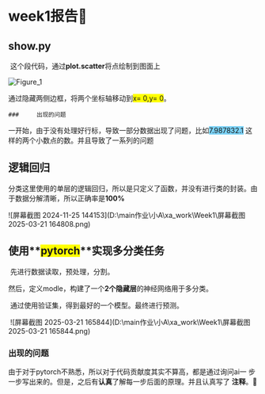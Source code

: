 # week1报告🥏
## show.py

​	这个段代码，通过**plot.scatter**将点绘制到图面上

![Figure_1](D:\main作业\小A\xa_work\Week1\Figure_1.png)

​	通过隐藏两侧边框，将两个坐标轴移动到<span style="background-color: yellow;">x= 0,y= 0</span>。

	### 	出现的问题

​	一开始，由于没有处理好行标，导致一部分数据出现了问题，比如<span style="background-color: rgb(123, 209, 245);">7.987832.1</span>	这样的两个小数点的数。并且导致了一系列的问题



## 逻辑回归

​	分类这里使用的单层的逻辑回归，所以是只定义了函数，并没有进行类的封装。由于数据分解清晰，所以正确率是**100%**

![屏幕截图 2024-11-25 144153](D:\main作业\小A\xa_work\Week1\屏幕截图 2025-03-21 164808.png)



## 使用**<span style="background-color: yellow;">pytorch</span>**实现多分类任务

​	先进行数据读取，预处理，分割。

​	然后，定义modle，构建了一个**2个隐藏层**的神经网络用于多分类。

​	通过使用验证集，得到最好的一个模型。最终进行预测。

​	![屏幕截图 2025-03-21 165844](D:\main作业\小A\xa_work\Week1\屏幕截图 2025-03-21 165844.png)



###     	**出现的问题**

​	由于对于pytorch不熟悉，所以对于代码贡献度其实不算高，都是通过询问ai一	步一步写出来的。但是，之后有**认真**了解每一步后面的原理。并且认真写了	**注释**。🥳

​	
